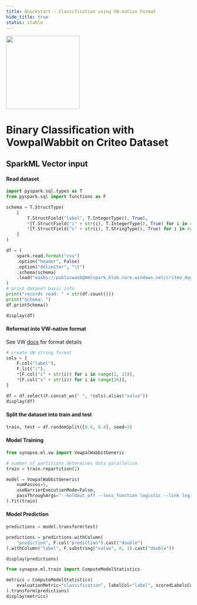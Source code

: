 ```yaml
---
title: Quickstart - Classification using VW-native Format
hide_title: true
status: stable
---
```

<img width="200" src="https://mmlspark.blob.core.windows.net/graphics/emails/vw-blue-dark-orange.svg" />

# Binary Classification with VowpalWabbit on Criteo Dataset 


## SparkML Vector input

#### Read dataset


```python
import pyspark.sql.types as T
from pyspark.sql import functions as F

schema = T.StructType(
    [
        T.StructField("label", T.IntegerType(), True),
        *[T.StructField("i" + str(i), T.IntegerType(), True) for i in range(1, 13)],
        *[T.StructField("s" + str(i), T.StringType(), True) for i in range(26)],
    ]
)

df = (
    spark.read.format("csv")
    .option("header", False)
    .option("delimiter", "\t")
    .schema(schema)
    .load("wasbs://publicwasb@mmlspark.blob.core.windows.net/criteo_day0_1k.csv.gz")
)
# print dataset basic info
print("records read: " + str(df.count()))
print("Schema: ")
df.printSchema()
```


```python
display(df)
```

#### Reformat into VW-native format
See VW [docs](https://github.com/VowpalWabbit/vowpal_wabbit/wiki/Input-format) for format details


```python
# create VW string format
cols = [
    F.col("label"),
    F.lit("|"),
    *[F.col("i" + str(i)) for i in range(1, 13)],
    *[F.col("s" + str(i)) for i in range(26)],
]

df = df.select(F.concat_ws(" ", *cols).alias("value"))
display(df)
```

#### Split the dataset into train and test


```python
train, test = df.randomSplit([0.6, 0.4], seed=1)
```

#### Model Training


```python
from synapse.ml.vw import VowpalWabbitGeneric

# number of partitions determines data parallelism
train = train.repartition(2)

model = VowpalWabbitGeneric(
    numPasses=5,
    useBarrierExecutionMode=False,
    passThroughArgs="--holdout_off --loss_function logistic --link logistic",
).fit(train)
```

#### Model Prediction


```python
predictions = model.transform(test)

predictions = predictions.withColumn(
    "prediction", F.col("prediction").cast("double")
).withColumn("label", F.substring("value", 0, 1).cast("double"))

display(predictions)
```


```python
from synapse.ml.train import ComputeModelStatistics

metrics = ComputeModelStatistics(
    evaluationMetric="classification", labelCol="label", scoredLabelsCol="prediction"
).transform(predictions)
display(metrics)
```
